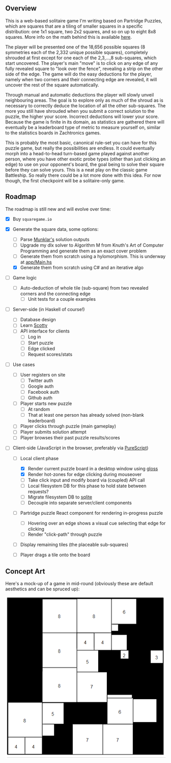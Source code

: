 ## Overview

This is a web-based solitaire game I'm writing based on Partridge Puzzles, which are squares that are a tiling of smaller squares in a specific distribution: one 1x1 square, two 2x2 squares, and so on up to eight 8x8 squares.  More info on the math behind this is available [here](http://www.mathpuzzle.com/partridge.html).

The player will be presented one of the 18,656 possible squares (8 symmetries each of the 2,332 unique possible squares), completely shrouded at first except for one each of the 2,3,...,8 sub-squares, which start uncovered.  The player's main "move" is to click on any edge of any fully revealed square to "look over the fence", revealing a strip on the other side of the edge.  The game will do the easy deductions for the player, namely when two corners and their connecting edge are revealed, it will uncover the rest of the square automatically.

Through manual and automatic deductions the player will slowly unveil neighbouring areas.  The goal is to explore only as much of the shroud as is necessary to correctly deduce the location of all the other sub-squares.  The more you still have shrouded when you submit a correct solution to the puzzle, the higher your score.  Incorrect deductions will lower your score.  Because the game is finite in its domain, as statistics are gathered there will eventually be a leaderboard type of metric to measure yourself on, similar to the statistics boards in Zachtronics games.

This is probably the most basic, canonical rule-set you can have for this puzzle game, but really the possibilities are endless.  It could eventually morph into a head-to-head turn-based game played against another person, where you have other exotic probe types (other than just clicking an edge) to use on your opponent's board, the goal being to solve their square before they can solve yours.  This is a neat play on the classic game Battleship.  So really there could be a lot more done with this idea.  For now though, the first checkpoint will be a solitaire-only game.


## Roadmap

The roadmap is still new and will evolve over time:

- [x] Buy `squaregame.io`

- [x] Generate the square data, some options:
  - [ ] Parse [Munklar's](https://github.com/Munklar/Partridge-Puzzle) solution outputs
  - [ ] Upgrade my dlx solver to Algorithm M from Knuth's Art of Computer Programming and generate them as an exact cover problem
  - [ ] Generate them from scratch using a hylomorphism. This is underway at [app/Main.hs](./app/Main.hs)
  - [x] Generate them from scratch using C# and an iterative algo

- [ ] Game logic
  - [ ] Auto-deduction of whole tile (sub-square) from two revealed corners and the connecting edge
    - [ ] Unit tests for a couple examples

- [ ] Server-side (in Haskell of course!)
  - [ ] Database design
  - [ ] Learn [Scotty](http://hackage.haskell.org/package/scotty-0.11.3/docs/Web-Scotty.html)
  - [ ] API interface for clients
    - [ ] Log in
    - [ ] Start puzzle
    - [ ] Edge clicked
    - [ ] Request scores/stats

- [ ] Use cases
  - [ ] User registers on site
    - [ ] Twitter auth
    - [ ] Google auth
    - [ ] Facebook auth
    - [ ] Github auth
  - [ ] Player starts new puzzle
    - [ ] At random
    - [ ] That at least one person has already solved (non-blank leaderboard)
  - [ ] Player clicks through puzzle (main gameplay)
  - [ ] Player submits solution attempt
  - [ ] Player browses their past puzzle results/scores

- [ ] Client-side (JavaScript in the browser, preferably via [PureScript](http://www.purescript.org/))
  - [ ] Local client phase
    - [x] Render current puzzle board in a desktop window using [gloss](http://hackage.haskell.org/package/gloss)
    - [x] Render hot-zones for edge clicking during mouseover
    - [ ] Take click input and modify board via (coupled) API call
    - [ ] Local filesystem DB for this phase to hold state between requests?
    - [ ] Migrate filesystem DB to [sqlite](https://www.sqlite.org/index.html)
    - [ ] Decouple into separate server/client components
  - [ ] Partridge puzzle React component for rendering in-progress puzzle
    - [ ] Hovering over an edge shows a visual cue selecting that edge for clicking
    - [ ] Render "click-path" through puzzle
  - [ ] Display remaining tiles (the placeable sub-squares)
  - [ ] Player drags a tile onto the board


## Concept Art

Here's a mock-up of a game in mid-round (obviously these are default aesthetics and can be spruced up):

![Concept Art](./concept-art.png)

